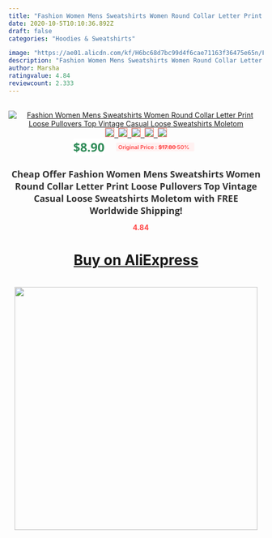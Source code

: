 ```yaml
---
title: "Fashion Women Mens Sweatshirts Women Round Collar Letter Print Loose Pullovers Top Vintage Casual Loose Sweatshirts Moletom"
date: 2020-10-5T10:10:36.892Z
draft: false
categories: "Hoodies & Sweatshirts"

image: "https://ae01.alicdn.com/kf/H6bc68d7bc99d4f6cae71163f36475e65n/Fashion-Women-Mens-Sweatshirts-Women-Round-Collar-Letter-Print-Loose-Pullovers-Top-Vintage-Casual-Loose-Sweatshirts.jpg"
description: "Fashion Women Mens Sweatshirts Women Round Collar Letter Print Loose Pullovers Top Vintage Casual Loose Sweatshirts Moletom"
author: Marsha
ratingvalue: 4.84
reviewcount: 2.333
---
```

<br>
<div style="text-align: center;">
<a href="https://s.click.aliexpress.com/e/_ArGy7L" target="_blank" rel="nofollow noopener noreferrer"><img alt="Fashion Women Mens Sweatshirts Women Round Collar Letter Print Loose Pullovers Top Vintage Casual Loose Sweatshirts Moletom" class="magnifier-image" src="https://ae01.alicdn.com/kf/H6bc68d7bc99d4f6cae71163f36475e65n/Fashion-Women-Mens-Sweatshirts-Women-Round-Collar-Letter-Print-Loose-Pullovers-Top-Vintage-Casual-Loose-Sweatshirts.jpg_640x640.jpg">
<br>
<img style="border:1px solid salmon" src="https://ae01.alicdn.com/kf/H6bc68d7bc99d4f6cae71163f36475e65n/Fashion-Women-Mens-Sweatshirts-Women-Round-Collar-Letter-Print-Loose-Pullovers-Top-Vintage-Casual-Loose-Sweatshirts.jpg_120x120.jpg">&nbsp;&nbsp;<img style="border:1px solid salmon" src="https://ae01.alicdn.com/kf/Hfbe5ad7972964e4491a4a9e85848e03d7/Fashion-Women-Mens-Sweatshirts-Women-Round-Collar-Letter-Print-Loose-Pullovers-Top-Vintage-Casual-Loose-Sweatshirts.jpg_120x120.jpg">&nbsp;&nbsp;<img style="border:1px solid salmon" src="https://ae01.alicdn.com/kf/Hd74377a2e5234abfa90a7ca45436d276l/Fashion-Women-Mens-Sweatshirts-Women-Round-Collar-Letter-Print-Loose-Pullovers-Top-Vintage-Casual-Loose-Sweatshirts.jpg_120x120.jpg">&nbsp;&nbsp;<img style="border:1px solid salmon" src="https://ae01.alicdn.com/kf/He4e57d8aedda40a98d9a990063e07dbeB/Fashion-Women-Mens-Sweatshirts-Women-Round-Collar-Letter-Print-Loose-Pullovers-Top-Vintage-Casual-Loose-Sweatshirts.jpg_120x120.jpg">&nbsp;&nbsp;<img style="border:1px solid salmon" src="https://ae01.alicdn.com/kf/H66f697ce5c6a43458793fb3279aca719D/Fashion-Women-Mens-Sweatshirts-Women-Round-Collar-Letter-Print-Loose-Pullovers-Top-Vintage-Casual-Loose-Sweatshirts.jpg_120x120.jpg"></a></div><br0>
<div style="text-align: center;"><span style="background-color: white; border: 0px; box-sizing: border-box; color: seagreen; display: inline-block; font-family: &quot;open sans&quot; , &quot;arial&quot; , &quot;helvetica&quot; , sans-serif , &quot;heiti&quot;; font-size: 24px; font-stretch: inherit; font-weight: 700; line-height: inherit; margin: 0px 10px 0px 0px; padding: 0px; vertical-align: middle;">$8.90 </span>
<span style="background: rgb(255 , 241 , 241); border-radius: 3px; border: 0px; box-sizing: border-box; color: #ff4747; display: inline-block; font-family: inherit; font-size: 12px; font-stretch: inherit; font-style: inherit; font-variant: inherit; font-weight: 600; line-height: inherit; margin: 0px; padding: 2px 5px; transform: scale(0.9); vertical-align: middle;">Original Price : <b style="text-decoration: line-through;">$17.80 </b> 50%&nbsp;&nbsp;</span></div>
<h1 style="color: #333333; display: inline-block; font-family: &quot;open sans&quot; , &quot;arial&quot; , &quot;helvetica&quot; , sans-serif , &quot;heiti&quot;; font-size: 18px; font-stretch: inherit; font-weight: 700; text-align: center;">Cheap Offer Fashion Women Mens Sweatshirts Women Round Collar Letter Print Loose Pullovers Top Vintage Casual Loose Sweatshirts Moletom with FREE Worldwide Shipping!</h1>
<div style="color: #ff4747; text-align: center;">
<img src="https://4.bp.blogspot.com/-M0ZcTcb-5uY/XleCXlxnR4I/AAAAAAAAAEc/OrjgMkXV1oMQFaCRZj5HQwOCBcu3w1FegCPcBGAYYCw/s1600/star.png" style="height: 15px;">&nbsp;<b>4.84</b></div>
<div class="button_cont" align="center"><a class="buynow_a" href="https://s.click.aliexpress.com/e/_ArGy7L" target="_blank" rel="nofollow noopener noreferrer"><H1>Buy on AliExpress</H1></a></div><br>
<div class="separator" style="clear: both; text-align: center;">
<img src="https://lh3.googleusercontent.com/-pTy5HemUv9M/XlePHvY0dAI/AAAAAAAAAE4/0nX5iRUoIWY8eMW9Dpxeirr157OZliDIgCLcBGAsYHQ/s1600/badge.gif" width="480">
</div>
